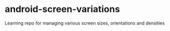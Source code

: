 # android-screen-variations
Learning repo for managing various screen sizes, orientations and densities
